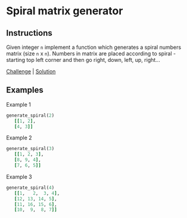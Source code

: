 # Spiral matrix generator

## Instructions

Given integer `n` implement a function which generates a spiral numbers matrix (size `n` x `n`). Numbers in matrix are
placed according to spiral - starting top left corner and then go right, down, left, up, right...

[Challenge](challenge_spec.rb) | [Solution](solution.rb)

## Examples

Example 1

```ruby
generate_spiral(2)
   [[1, 2],
   [4, 3]]
```

Example 2

```ruby
generate_spiral(3)
   [[1, 2, 3],
   [8, 9, 4],
   [7, 6, 5]]
```

Example 3

```ruby
generate_spiral(4)
   [[1,   2,  3, 4],
   [12, 13, 14, 5],
   [11, 16, 15, 6],
   [10,  9,  8, 7]]
```

